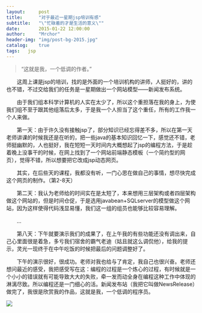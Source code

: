```yaml
---
layout:     post
title:      "对于最近一星期jsp培训有感"
subtitle:   "\"忙碌着的才是生活的意义\""
date:       2015-01-22 12:00:00
author:     "Mrchor"
header-img: "img/post-bg-2015.jpg"
catalog:	true
tags:	jsp
---
```


> “这就是我，一个低调的作者。”



　　这周上课是jsp的培训，找的是外面的一个培训机构的讲师，人挺好的，讲的也不错，不过交给我们的任务是一星期做出一个网站模型——新闻发布系统。

　　由于我们组本科学计算机的人实在太少了，所以这个重担落在我的身上，为使我们组不至于跟其他组落后太多，于是我一个人担当了这个重任，所有的工作我一个人来做。

　　第一天：由于许久没有接触jsp了，部分知识已经忘得差不多，所以在第一天老师讲课的时候我还是在听的，把一些java的基本知识回忆一下，感觉还不错，老师挺幽默的，人也挺好，我在短短一天时间内大概想起了jsp的编程方法，于是趁着晚上没事干的时候，在网上找到了一个网站前端静态模板（一个简约型的网页），觉得不错，所以想要把它改成jsp动态网页。

　　其实，在后些天的课程，我都没有听，一门心思在做自己的事情，想尽快完成这个网页的制作。（第2-8天）

　　第二天：我认为老师给的时间实在是太短了，本来想用三层架构或者四层架构做这个网站的，但是时间仓促，于是选用javabean+SQLserver的模型做这个网站，因为这样使得代码浅显易懂，我们这一组的组员也能够比较容易理解。

　　...

　　第八天：下午就要演示我们的成果了，在上午我的有些功能还没有调出来，自己心里面很是着急，多亏我们宿舍的霸气老迪（姑且就这么调侃他），给我的提示，灵光一现终于在中午吃饭的时候把最后的问题调整好了。

　　下午的演示很好，很成功。老师对我也给与了肯定，我自己也很兴奋。老师还想问最近的感受，我把感受写在这：编程的过程是一个炼心的过程，有时候就是一个小小的错误就有可能导致大大的失败，牵一发而动全身在编程这种工作中体现的淋漓尽致。所以编程还是一门细心的活。新闻发布站（我把它叫做NewsRelease）做完了，我很是欣赏我的作品，这就是我，一个低调的程序员。
  
![](http://images.cnitblog.com/blog/656602/201501/221706084693774.jpg)

